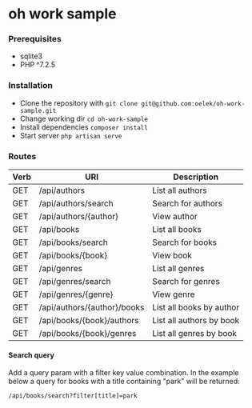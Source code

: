 # oh work sample

### Prerequisites
* sqlite3
* PHP ^7.2.5

### Installation
* Clone the repository with `git clone git@github.com:oelek/oh-work-sample.git`
* Change working dir `cd oh-work-sample`
* Install dependencies `composer install`
* Start server `php artisan serve`

### Routes
|Verb    |  URI                             | Description               |
|--------|----------------------------------|---------------------------|
| GET   |  /api/authors                     | List all authors          |
| GET   |  /api/authors/search              | Search for authors        |
| GET   |  /api/authors/{author}            | View author               |
| GET   |  /api/books                       | List all books            |
| GET   |  /api/books/search                | Search for books          |
| GET   |  /api/books/{book}                | View book                 |
| GET   |  /api/genres                      | List all genres           |
| GET   |  /api/genres/search               | Search for genres         |
| GET   |  /api/genres/{genre}              | View genre                |
| GET   |  /api/authors/{author}/books      | List all books by author  |
| GET   |  /api/books/{book}/authors        | List all authors by book  |
| GET   |  /api/books/{book}/genres         | List all genres by book   |

#### Search query
Add a query param with a filter key value combination. In the example below a query for books with a title containing "park" will be returned:

```
/api/books/search?filter[title]=park
```
